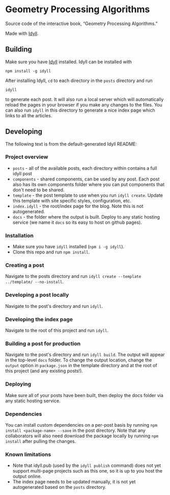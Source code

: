 Geometry Processing Algorithms
==============================

Source code of the interactive book, “Geometry Processing Algorithms.”

Made with [Idyll][].


Building
--------

Make sure you have [Idyll][] installed.  Idyll can be installed with

    npm install -g idyll

After installing Idyll, `cd` to each directory in the `posts` directory and run

    idyll

to generate each post.  It will also run a local server which will automatically
reload the pages in your browser if you make any changes to the files.  You can
also run `idyll` in this directory to generate a nice index page which links to
all the articles.

[Idyll]: https://idyll-lang.org


Developing
----------

The following text is from the default-generated Idyll README:

### Project overview

- `posts` - all of the available posts, each directory within contains a full idyll post
- `components` - shared components, can be used by any post. Each post also has its own components folder where you can put components that don't need to be shared.
- `template` - the post template to use when you run `idyll create`. Update this template with site specific styles, configuration, etc.
- `index.idyll` - the root/index page for the blog. Note this is not autogenerated.
- `docs` - the folder where the output is built. Deploy to any static hosting service (we name it `docs` so its easy to host on github pages).

### Installation

- Make sure you have `idyll` installed (`npm i -g idyll`).
- Clone this repo and run `npm install`.

### Creating a post

Navigate to the posts directory and run `idyll create --template ../template/ --no-install`.

### Developing a post locally

Navigate to the post's directory and run `idyll`.

### Developing the index page

Navigate to the root of this project and run `idyll`.

### Building a post for production

Navigate to the post's directory and run `idyll build`. The output will appear in the top-level `docs` folder. To change the output location, change the `output` option in `package.json` in the template directory and at the root of this project (and any existing posts!).

### Deploying

Make sure all of your posts have been built, then deploy the docs folder via any static hosting service.

### Dependencies

You can install custom dependencies on a per-post basis by running `npm install <package-name> --save` in the post directory. Note that any collaborators will also need download the package locally by running `npm install` after pulling the changes.

### Known limitations

- Note that idyll.pub (used by the `idyll publish` command) does not yet support multi-page projects such as this one, so it is up to you host the output online.
- The index page needs to be updated manually, it is not yet autogenerated based on the `posts` directory.
